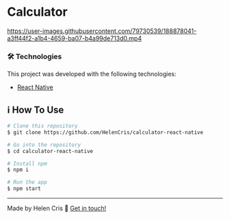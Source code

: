 # Calculator



https://user-images.githubusercontent.com/79730539/188878041-a3ff44f2-a1b4-4659-ba07-b4a99de713d0.mp4


### 🛠 Technologies

This project was developed with the following technologies:

- [React Native](https://flutter.dev/)

## :information_source: How To Use


```bash
# Clone this repository
$ git clone https://github.com/HelenCris/calculator-react-native 

# Go into the repository
$ cd calculator-react-native

# Install npm
$ npm i

# Run the app 
$ npm start
```


---

Made by Helen Cris :wave: [Get in touch!](https://www.linkedin.com/in/helen-cris-fernandes/)
